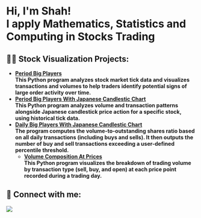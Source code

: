 <h1>Hi, I'm Shah! <br/> I apply Mathematics, Statistics  and Computing in Stocks Trading</h1>

<h2>👨‍💻 Stock Visualization Projects:</h2>

- <b><a href="https://github.com/DrShah-Quant/PeriodBigPlayers"> Period Big Players </a></b></br>
  <b>This Python program analyzes stock market tick data and visualizes transactions and volumes to help traders identify potential signs of large order activity over time.</b></br>
- <b><a href="https://github.com/DrShah-Quant/PeriodBigPlayersCandlesticks"> Period Big Players With Japanese Candlestic Chart </a></b></br>
  <b>This Python program analyzes volume and transaction patterns alongside Japanese candlestick price action for a specific stock, using historical tick data.</b>
- <b><a href="https://github.com/DrShah-Quant/DailyBigPlayerCandlestickRankTransformed"> Daily Big Players With Japanese Candlestic Chart </a></b></br>
  <b>The program computes the volume-to-outstanding shares ratio based on all daily transactions (including buys and sells). It then outputs the number of buy and sell transactions exceeding a user-defined percentile threshold.</b>
  - <b><a href="https://github.com/DrShah-Quant/VolumeCompositionAtPrices">Volume Composition At Prices </a></b></br>
  <b>This Python program visualizes the breakdown of trading volume by transaction type (sell, buy, and open) at each price point recorded during a trading day.</b>



<h2> 🤳 Connect with me:</h2>

<a href="mailto:dr.shah.github@gmail.com"><img src="https://img.shields.io/badge/gmail-%23DD0031.svg?&style=for-the-badge&logo=gmail&logoColor=white"/></a>
